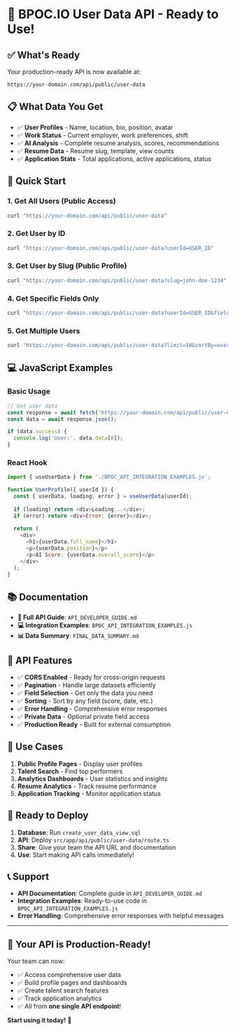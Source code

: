 # 🚀 BPOC.IO User Data API - Ready to Use!

## ✅ **What's Ready**

Your production-ready API is now available at:
```
https://your-domain.com/api/public/user-data
```

## 📋 **What Data You Get**

- ✅ **User Profiles** - Name, location, bio, position, avatar
- ✅ **Work Status** - Current employer, work preferences, shift
- ✅ **AI Analysis** - Complete resume analysis, scores, recommendations
- ✅ **Resume Data** - Resume slug, template, view counts
- ✅ **Application Stats** - Total applications, active applications, status

## 🎯 **Quick Start**

### 1. **Get All Users (Public Access)**
```bash
curl "https://your-domain.com/api/public/user-data"
```

### 2. **Get User by ID**
```bash
curl "https://your-domain.com/api/public/user-data?userId=USER_ID"
```

### 3. **Get User by Slug (Public Profile)**
```bash
curl "https://your-domain.com/api/public/user-data?slug=john-doe-1234"
```

### 4. **Get Specific Fields Only**
```bash
curl "https://your-domain.com/api/public/user-data?userId=USER_ID&fields=full_name,position,overall_score"
```

### 5. **Get Multiple Users**
```bash
curl "https://your-domain.com/api/public/user-data?limit=10&sortBy=overall_score&sortOrder=desc"
```

## 💻 **JavaScript Examples**

### Basic Usage
```javascript
// Get user data
const response = await fetch('https://your-domain.com/api/public/user-data?userId=USER_ID');
const data = await response.json();

if (data.success) {
  console.log('User:', data.data[0]);
}
```

### React Hook
```javascript
import { useUserData } from './BPOC_API_INTEGRATION_EXAMPLES.js';

function UserProfile({ userId }) {
  const { userData, loading, error } = useUserData(userId);
  
  if (loading) return <div>Loading...</div>;
  if (error) return <div>Error: {error}</div>;
  
  return (
    <div>
      <h1>{userData.full_name}</h1>
      <p>{userData.position}</p>
      <p>AI Score: {userData.overall_score}</p>
    </div>
  );
}
```

## 📚 **Documentation**

- **📖 Full API Guide**: `API_DEVELOPER_GUIDE.md`
- **💻 Integration Examples**: `BPOC_API_INTEGRATION_EXAMPLES.js`
- **📊 Data Summary**: `FINAL_DATA_SUMMARY.md`

## 🔧 **API Features**

- ✅ **CORS Enabled** - Ready for cross-origin requests
- ✅ **Pagination** - Handle large datasets efficiently
- ✅ **Field Selection** - Get only the data you need
- ✅ **Sorting** - Sort by any field (score, date, etc.)
- ✅ **Error Handling** - Comprehensive error responses
- ✅ **Private Data** - Optional private field access
- ✅ **Production Ready** - Built for external consumption

## 🎯 **Use Cases**

1. **Public Profile Pages** - Display user profiles
2. **Talent Search** - Find top performers
3. **Analytics Dashboards** - User statistics and insights
4. **Resume Analytics** - Track resume performance
5. **Application Tracking** - Monitor application status

## 🚀 **Ready to Deploy**

1. **Database**: Run `create_user_data_view.sql`
2. **API**: Deploy `src/app/api/public/user-data/route.ts`
3. **Share**: Give your team the API URL and documentation
4. **Use**: Start making API calls immediately!

## 📞 **Support**

- **API Documentation**: Complete guide in `API_DEVELOPER_GUIDE.md`
- **Integration Examples**: Ready-to-use code in `BPOC_API_INTEGRATION_EXAMPLES.js`
- **Error Handling**: Comprehensive error responses with helpful messages

---

## 🎉 **Your API is Production-Ready!**

Your team can now:
- ✅ Access comprehensive user data
- ✅ Build profile pages and dashboards
- ✅ Create talent search features
- ✅ Track application analytics
- ✅ All from **one single API endpoint**!

**Start using it today!** 🚀
